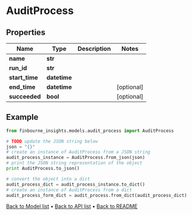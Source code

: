 # AuditProcess


## Properties
Name | Type | Description | Notes
------------ | ------------- | ------------- | -------------
**name** | **str** |  | 
**run_id** | **str** |  | 
**start_time** | **datetime** |  | 
**end_time** | **datetime** |  | [optional] 
**succeeded** | **bool** |  | [optional] 

## Example

```python
from finbourne_insights.models.audit_process import AuditProcess

# TODO update the JSON string below
json = "{}"
# create an instance of AuditProcess from a JSON string
audit_process_instance = AuditProcess.from_json(json)
# print the JSON string representation of the object
print AuditProcess.to_json()

# convert the object into a dict
audit_process_dict = audit_process_instance.to_dict()
# create an instance of AuditProcess from a dict
audit_process_form_dict = audit_process.from_dict(audit_process_dict)
```
[Back to Model list](../README.md#documentation-for-models) &#8226; [Back to API list](../README.md#documentation-for-api-endpoints) &#8226; [Back to README](../README.md)


